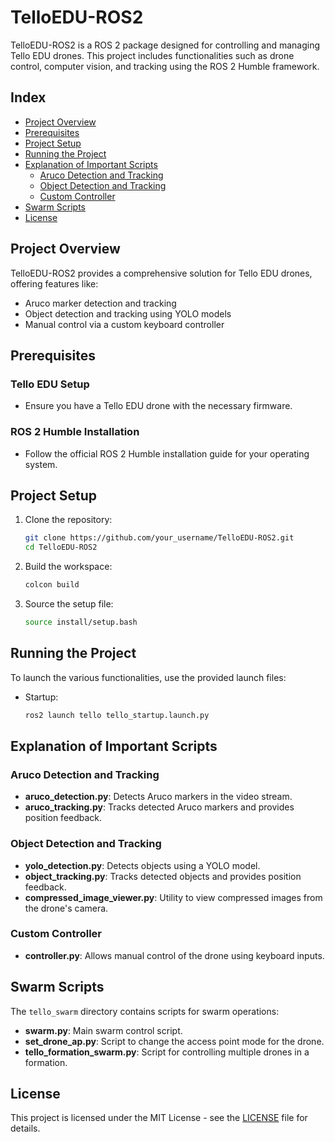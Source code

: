 # TelloEDU-ROS2

TelloEDU-ROS2 is a ROS 2 package designed for controlling and managing Tello EDU drones. This project includes functionalities such as drone control, computer vision, and tracking using the ROS 2 Humble framework.

## Index
- [Project Overview](#project-overview)
- [Prerequisites](#prerequisites)
- [Project Setup](#project-setup)
- [Running the Project](#running-the-project)
- [Explanation of Important Scripts](#explanation-of-important-scripts)
  - [Aruco Detection and Tracking](#aruco-detection-and-tracking)
  - [Object Detection and Tracking](#object-detection-and-tracking)
  - [Custom Controller](#custom-controller)
- [Swarm Scripts](#swarm-scripts)
- [License](#license)

## Project Overview
TelloEDU-ROS2 provides a comprehensive solution for Tello EDU drones, offering features like:
- Aruco marker detection and tracking
- Object detection and tracking using YOLO models
- Manual control via a custom keyboard controller

## Prerequisites
### Tello EDU Setup
- Ensure you have a Tello EDU drone with the necessary firmware.

### ROS 2 Humble Installation
- Follow the official ROS 2 Humble installation guide for your operating system.

## Project Setup
1. Clone the repository:
    ```sh
    git clone https://github.com/your_username/TelloEDU-ROS2.git
    cd TelloEDU-ROS2
    ```
2. Build the workspace:
    ```sh
    colcon build
    ```
3. Source the setup file:
    ```sh
    source install/setup.bash
    ```

## Running the Project
To launch the various functionalities, use the provided launch files:
- Startup:
    ```sh
    ros2 launch tello tello_startup.launch.py
    ```

## Explanation of Important Scripts
### Aruco Detection and Tracking
- **aruco_detection.py**: Detects Aruco markers in the video stream.
- **aruco_tracking.py**: Tracks detected Aruco markers and provides position feedback.

### Object Detection and Tracking
- **yolo_detection.py**: Detects objects using a YOLO model.
- **object_tracking.py**: Tracks detected objects and provides position feedback.
- **compressed_image_viewer.py**: Utility to view compressed images from the drone's camera.

### Custom Controller
- **controller.py**: Allows manual control of the drone using keyboard inputs.

## Swarm Scripts
The `tello_swarm` directory contains scripts for swarm operations:
- **swarm.py**: Main swarm control script.
- **set_drone_ap.py**: Script to change the access point mode for the drone.
- **tello_formation_swarm.py**: Script for controlling multiple drones in a formation.

## License
This project is licensed under the MIT License - see the [LICENSE](tello/LICENSE) file for details.
